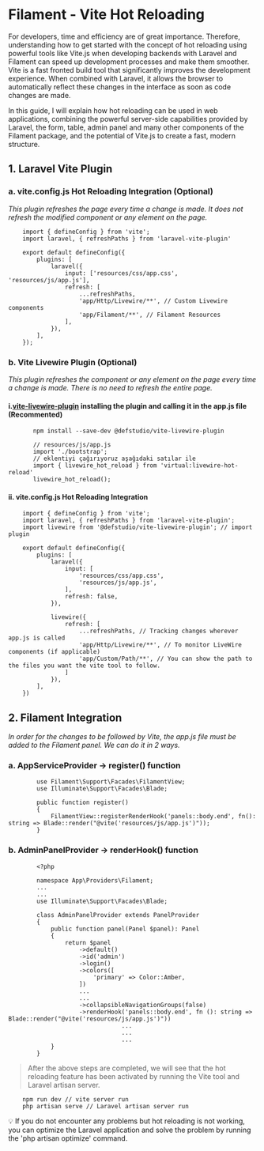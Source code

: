 # Filament - Vite Hot Reloading

For developers, time and efficiency are of great importance. Therefore, understanding how to get started with the concept of hot reloading using powerful tools like Vite.js when developing backends with Laravel and Filament can speed up development processes and make them smoother. Vite is a fast fronted build tool that significantly improves the development experience. When combined with Laravel, it allows the browser to automatically reflect these changes in the interface as soon as code changes are made.

In this guide, I will explain how hot reloading can be used in web applications, combining the powerful server-side capabilities provided by Laravel, the form, table, admin panel and many other components of the Filament package, and the potential of Vite.js to create a fast, modern structure.

## 1. Laravel Vite Plugin

### a. vite.config.js Hot Reloading Integration (Optional) 

*This plugin refreshes the page every time a change is made. It does not refresh the modified component or any element on the page.*


        import { defineConfig } from 'vite';
        import laravel, { refreshPaths } from 'laravel-vite-plugin'
        
        export default defineConfig({
            plugins: [
                laravel({
                    input: ['resources/css/app.css', 'resources/js/app.js'],
                    refresh: [
                        ...refreshPaths,
                        'app/Http/Livewire/**', // Custom Livewire components
                        'app/Filament/**', // Filament Resources
                    ],
                }),
            ],
        });
        
### b. Vite Livewire Plugin (Optional)
*This plugin refreshes the component or any element on the page every time a change is made. There is no need to refresh the entire page.*

#### i.[vite-livewire-plugin](https://github.com/defstudio/vite-livewire-plugin) installing the plugin and calling it in the app.js file (Recommented)
        
           npm install --save-dev @defstudio/vite-livewire-plugin

           // resources/js/app.js
           import './bootstrap';
           // eklentiyi çağırıyoruz aşağıdaki satılar ile
           import { livewire_hot_reload } from 'virtual:livewire-hot-reload'
           livewire_hot_reload();
        
#### ii. vite.config.js Hot Reloading Integration
        
        import { defineConfig } from 'vite';
        import laravel, { refreshPaths } from 'laravel-vite-plugin';
        import livewire from '@defstudio/vite-livewire-plugin'; // import plugin
        
        export default defineConfig({
            plugins: [
                laravel({
                    input: [
                        'resources/css/app.css',
                        'resources/js/app.js',
                    ],
                    refresh: false,
                }),
        
                livewire({
                    refresh: [
                        ...refreshPaths, // Tracking changes wherever app.js is called
                        'app/Http/Livewire/**', // To monitor LiveWire components (if applicable)
                        'app/Custom/Path/**', // You can show the path to the files you want the vite tool to follow.
                    ]
                }),
            ],
        })
        
## 2. Filament Integration

*In order for the changes to be followed by Vite, the app.js file must be added to the Filament panel. We can do it in 2 ways.*
   
### a. AppServiceProvider → register() function
            
            use Filament\Support\Facades\FilamentView;
            use Illuminate\Support\Facades\Blade;
            
            public function register()
            {
                FilamentView::registerRenderHook('panels::body.end', fn(): string => Blade::render("@vite('resources/js/app.js')"));
            }
            
### b. AdminPanelProvider → renderHook() function
            
            <?php
            
            namespace App\Providers\Filament;
            ...
            ...
            use Illuminate\Support\Facades\Blade;
            
            class AdminPanelProvider extends PanelProvider
            {
                public function panel(Panel $panel): Panel
                {
                    return $panel
                        ->default()
                        ->id('admin')
                        ->login()
                        ->colors([
                            'primary' => Color::Amber,
                        ])
                        ...
                        ...
                        ->collapsibleNavigationGroups(false)
                        ->renderHook('panels::body.end', fn (): string => Blade::render("@vite('resources/js/app.js')"))
            						...
            						...
            						...
                }
            }

> After the above steps are completed, we will see that the hot reloading feature has been activated by running the Vite tool and Laravel artisan server.

        npm run dev // vite server run
        php artisan serve // Laravel artisan server run

<aside>
💡 If you do not encounter any problems but hot reloading is not working, you can optimize the Laravel application and solve the problem by running the 'php artisan optimize' command.
</aside>
